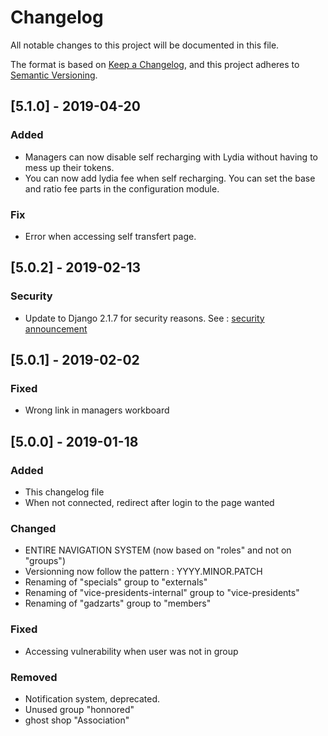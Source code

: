 # Changelog
All notable changes to this project will be documented in this file.

The format is based on [Keep a Changelog](https://keepachangelog.com/en/1.0.0/),
and this project adheres to [Semantic Versioning](https://semver.org/spec/v2.0.0.html).

## [5.1.0] - 2019-04-20
### Added
- Managers can now disable self recharging with Lydia without having to mess up their tokens.
- You can now add lydia fee when self recharging. You can set the base and ratio fee parts in the configuration module.

### Fix
- Error when accessing self transfert page.

## [5.0.2] - 2019-02-13
### Security
- Update to Django 2.1.7 for security reasons. See : [security announcement](https://www.djangoproject.com/weblog/2019/feb/11/security-releases/)

## [5.0.1] - 2019-02-02
### Fixed
- Wrong link in managers workboard

## [5.0.0] - 2019-01-18
### Added
- This changelog file
- When not connected, redirect after login to the page wanted

### Changed
- ENTIRE NAVIGATION SYSTEM (now based on "roles" and not on "groups")
- Versionning now follow the pattern : YYYY.MINOR.PATCH
- Renaming of "specials" group to "externals"
- Renaming of "vice-presidents-internal" group to "vice-presidents"
- Renaming of "gadzarts" group to "members"

### Fixed
- Accessing vulnerability when user was not in group

### Removed
- Notification system, deprecated.
- Unused group "honnored"
- ghost shop "Association"
